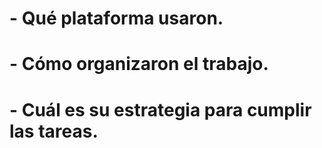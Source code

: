 # - Qué plataforma usaron.


# - Cómo organizaron el trabajo.


# - Cuál es su estrategia para cumplir las tareas.